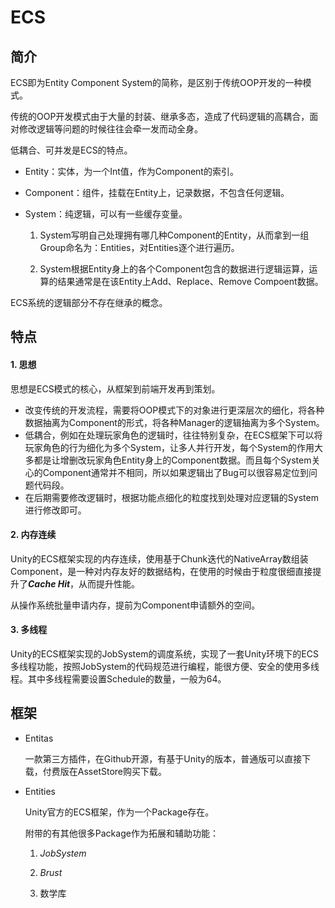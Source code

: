 # ECS

## 简介

ECS即为Entity Component System的简称，是区别于传统OOP开发的一种模式。

传统的OOP开发模式由于大量的封装、继承多态，造成了代码逻辑的高耦合，面对修改逻辑等问题的时候往往会牵一发而动全身。

低耦合、可并发是ECS的特点。

- Entity：实体，为一个Int值，作为Component的索引。

- Component：组件，挂载在Entity上，记录数据，不包含任何逻辑。

- System：纯逻辑，可以有一些缓存变量。

  1. System写明自己处理拥有哪几种Component的Entity，从而拿到一组Group命名为：Entities，对Entities逐个进行遍历。

  2. System根据Entity身上的各个Component包含的数据进行逻辑运算，运算的结果通常是在该Entity上Add、Replace、Remove Compoent数据。

ECS系统的逻辑部分不存在继承的概念。

## 特点

#### 1. 思想

思想是ECS模式的核心，从框架到前端开发再到策划。

- 改变传统的开发流程，需要将OOP模式下的对象进行更深层次的细化，将各种数据抽离为Component的形式，将各种Manager的逻辑抽离为多个System。
- 低耦合，例如在处理玩家角色的逻辑时，往往特别复杂，在ECS框架下可以将玩家角色的行为细化为多个System，让多人并行开发，每个System的作用大多都是让增删改玩家角色Entity身上的Component数据。而且每个System关心的Component通常并不相同，所以如果逻辑出了Bug可以很容易定位到问题代码段。
- 在后期需要修改逻辑时，根据功能点细化的粒度找到处理对应逻辑的System进行修改即可。

#### 2. 内存连续

Unity的ECS框架实现的内存连续，使用基于Chunk迭代的NativeArray数组装Component，是一种对内存友好的数据结构，在使用的时候由于粒度很细直接提升了***Cache Hit***，从而提升性能。

从操作系统批量申请内存，提前为Component申请额外的空间。

#### 3. 多线程

Unity的ECS框架实现的JobSystem的调度系统，实现了一套Unity环境下的ECS多线程功能，按照JobSystem的代码规范进行编程，能很方便、安全的使用多线程。其中多线程需要设置Schedule的数量，一般为64。

## 框架

- Entitas

  一款第三方插件，在Github开源，有基于Unity的版本，普通版可以直接下载，付费版在AssetStore购买下载。

- Entities

  Unity官方的ECS框架，作为一个Package存在。

  附带的有其他很多Package作为拓展和辅助功能：

  1. *JobSystem*

  2. *Brust*

  3. 数学库

 



      

